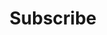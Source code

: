 ---
title: "Subscribe"
layout: "subscribe"
url: "/subscribe"
summary: "Subscribe to bovem newsletter"
---